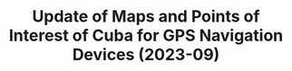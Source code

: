 ---
title: "Update of Maps and Points of Interest of Cuba for GPS Navigation Devices (2023-09)"
url: /cartagena/update-of-maps-and-points-of-interest-of-cuba-for-gps-navigation-devices-2023-09/
shop: reparación de automóviles
---